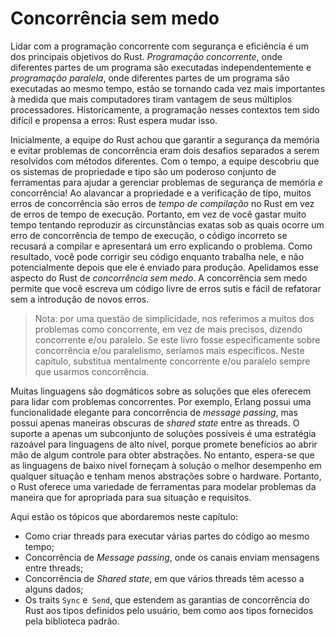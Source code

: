 # Concorrência sem medo

Lidar com a programação concorrente com segurança e eficiência é um dos principais objetivos do Rust. *Programação concorrente*, onde diferentes partes de um programa são executadas independentemente e *programação paralela*, onde diferentes partes de um programa são executadas ao mesmo tempo, estão se tornando cada vez mais importantes à medida que mais computadores tiram vantagem de seus múltiplos processadores. Historicamente, a programação nesses contextos tem sido difícil e propensa a erros: Rust espera mudar isso.

Inicialmente, a equipe do Rust achou que garantir a segurança da memória e evitar problemas de concorrência eram dois desafios separados a serem resolvidos com métodos diferentes. Com o tempo, a equipe descobriu que os sistemas de propriedade e tipo são um poderoso conjunto de ferramentas para ajudar a gerenciar problemas de segurança de memória *e* concorrência! Ao alavancar a propriedade e a verificação de tipo, muitos erros de concorrência são erros de *tempo de compilação* no Rust em vez de erros de tempo de execução. Portanto, em vez de você gastar muito tempo tentando reproduzir as circunstâncias exatas sob as quais ocorre um erro de concorrência de tempo de execução, o código incorreto se recusará a compilar e apresentará um erro explicando o problema. Como resultado, você pode corrigir seu código enquanto trabalha nele, e não potencialmente depois que ele é enviado para produção. Apelidamos esse aspecto do Rust de *concorrência sem medo*. A concorrência sem medo permite que você escreva um código livre de erros sutis e fácil de refatorar sem a introdução de novos erros.

>Nota: por uma questão de simplicidade, nos referimos a muitos dos problemas como concorrente,
>em vez de mais precisos, dizendo concorrente e/ou paralelo. Se este livro fosse especificamente
>sobre concorrência e/ou paralelismo, seríamos mais específicos. Neste capítulo, substitua
>mentalmente concorrente e/ou paralelo sempre que usarmos concorrência.

Muitas linguagens são dogmáticos sobre as soluções que eles oferecem para lidar com problemas concorrentes. Por exemplo, Erlang possui uma funcionalidade elegante para concorrência de *message passing*, mas possui apenas maneiras obscuras de *shared state* entre as threads.
O suporte a apenas um subconjunto de soluções possíveis é uma estratégia razoável para linguagens de alto nível, porque promete benefícios ao abrir mão de algum controle para obter abstrações. No entanto, espera-se que as linguagens de baixo nível forneçam à solução o melhor desempenho em qualquer situação e tenham menos abstrações sobre o hardware. Portanto, o Rust oferece uma variedade de ferramentas para modelar problemas da maneira que for apropriada para sua situação e requisitos.

Aqui estão os tópicos que abordaremos neste capítulo:

* Como criar threads para executar várias partes do código ao mesmo tempo;
* Concorrência de *Message passing*, onde os canais enviam mensagens entre threads;
* Concorrência de *Shared state*, em que vários threads têm acesso a alguns dados;
* Os traits `Sync` e` Send`, que estendem as garantias de concorrência do Rust aos tipos definidos pelo usuário, bem como aos tipos fornecidos pela biblioteca padrão.

